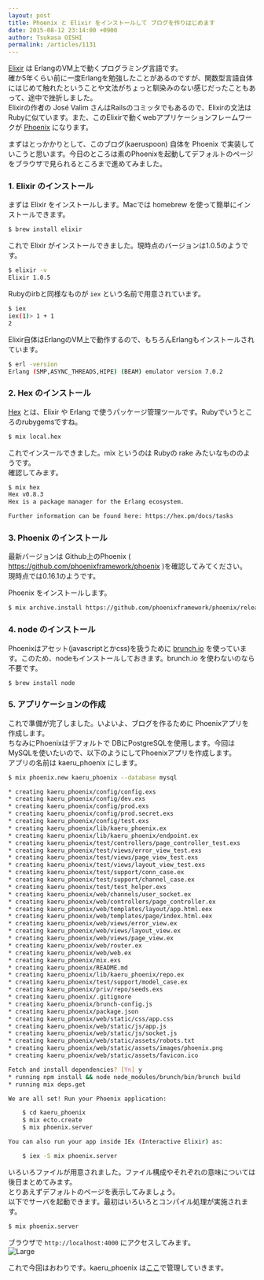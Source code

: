 ```yaml
---
layout: post
title: Phoenix と Elixir をインストールして ブログを作りはじめます
date: 2015-08-12 23:14:00 +0900
author: Tsukasa OISHI
permalink: /articles/1131
---
```



[Elixir](http://elixir-lang.org/) は ErlangのVM上で動くプログラミング言語です。  
確か5年くらい前に一度Erlangを勉強したことがあるのですが、関数型言語自体にはじめて触れたということや文法がちょっと馴染みのない感じだったこともあって、途中で挫折しました。  
Elixirの作者の José Valim さんはRailsのコミッタでもあるので、Elixirの文法はRubyに似ています。また、このElixirで動くwebアプリケーションフレームワークが [Phoenix](http://www.phoenixframework.org/) になります。  

まずはとっかかりとして、このブログ(kaeruspoon) 自体を Phoenix で実装していこうと思います。今日のところは素のPhoenixを起動してデフォルトのページをブラウザで見られるところまで進めてみました。  

### 1. Elixir のインストール  
まずは Elixir をインストールします。Macでは homebrew を使って簡単にインストールできます。  
```bash  
$ brew install elixir  
```  
これで Elixir がインストールできました。現時点のバージョンは1.0.5のようです。  
```bash  
$ elixir -v  
Elixir 1.0.5  
```  

Rubyのirbと同様なものが ```iex``` という名前で用意されています。  
```bash  
$ iex  
iex(1)> 1 + 1  
2  
```  

Elixir自体はErlangのVM上で動作するので、もちろんErlangもインストールされています。  
```bash  
$ erl -version  
Erlang (SMP,ASYNC_THREADS,HIPE) (BEAM) emulator version 7.0.2  
```  

### 2. Hex のインストール  
[Hex](https://hex.pm/) とは、Elixir や Erlang で使うパッケージ管理ツールです。Rubyでいうところのrubygemsですね。  
```bash  
$ mix local.hex  
```  
これでインスールできました。mix というのは Rubyの rake みたいなもののようです。  
確認してみます。  
```bash  
$ mix hex  
Hex v0.8.3  
Hex is a package manager for the Erlang ecosystem.  

Further information can be found here: https://hex.pm/docs/tasks  
```  

### 3. Phoenix のインストール  
最新バージョンは Github上のPhoenix ( https://github.com/phoenixframework/phoenix )を確認してみてください。  
現時点では0.16.1のようです。  

Phoenix をインストールします。  
```bash  
$ mix archive.install https://github.com/phoenixframework/phoenix/releases/download/v0.16.1/phoenix_new-0.16.1.ez  
```  

### 4. node のインストール  
Phoenixはアセット(javascriptとかcss)を扱うために [brunch.io](http://brunch.io/) を使っています。このため、nodeもインストールしておきます。brunch.io を使わないのなら不要です。  
```bash  
$ brew install node  
```  

### 5. アプリケーションの作成  
これで準備が完了しました。いよいよ、ブログを作るために Phoenixアプリを作成します。  
ちなみにPhoenixはデフォルトで DBにPostgreSQLを使用します。今回はMySQLを使いたいので、以下のようにしてPhoenixアプリを作成します。  
アプリの名前は kaeru_phoenix にします。  
```bash  
$ mix phoenix.new kaeru_phoenix --database mysql 

* creating kaeru_phoenix/config/config.exs  
* creating kaeru_phoenix/config/dev.exs  
* creating kaeru_phoenix/config/prod.exs  
* creating kaeru_phoenix/config/prod.secret.exs  
* creating kaeru_phoenix/config/test.exs  
* creating kaeru_phoenix/lib/kaeru_phoenix.ex  
* creating kaeru_phoenix/lib/kaeru_phoenix/endpoint.ex  
* creating kaeru_phoenix/test/controllers/page_controller_test.exs  
* creating kaeru_phoenix/test/views/error_view_test.exs  
* creating kaeru_phoenix/test/views/page_view_test.exs  
* creating kaeru_phoenix/test/views/layout_view_test.exs  
* creating kaeru_phoenix/test/support/conn_case.ex  
* creating kaeru_phoenix/test/support/channel_case.ex  
* creating kaeru_phoenix/test/test_helper.exs  
* creating kaeru_phoenix/web/channels/user_socket.ex  
* creating kaeru_phoenix/web/controllers/page_controller.ex  
* creating kaeru_phoenix/web/templates/layout/app.html.eex  
* creating kaeru_phoenix/web/templates/page/index.html.eex  
* creating kaeru_phoenix/web/views/error_view.ex  
* creating kaeru_phoenix/web/views/layout_view.ex  
* creating kaeru_phoenix/web/views/page_view.ex  
* creating kaeru_phoenix/web/router.ex  
* creating kaeru_phoenix/web/web.ex  
* creating kaeru_phoenix/mix.exs  
* creating kaeru_phoenix/README.md  
* creating kaeru_phoenix/lib/kaeru_phoenix/repo.ex  
* creating kaeru_phoenix/test/support/model_case.ex  
* creating kaeru_phoenix/priv/repo/seeds.exs  
* creating kaeru_phoenix/.gitignore  
* creating kaeru_phoenix/brunch-config.js  
* creating kaeru_phoenix/package.json  
* creating kaeru_phoenix/web/static/css/app.css  
* creating kaeru_phoenix/web/static/js/app.js  
* creating kaeru_phoenix/web/static/js/socket.js  
* creating kaeru_phoenix/web/static/assets/robots.txt  
* creating kaeru_phoenix/web/static/assets/images/phoenix.png  
* creating kaeru_phoenix/web/static/assets/favicon.ico  

Fetch and install dependencies? [Yn] y  
* running npm install && node node_modules/brunch/bin/brunch build  
* running mix deps.get  

We are all set! Run your Phoenix application:  

    $ cd kaeru_phoenix  
    $ mix ecto.create  
    $ mix phoenix.server  

You can also run your app inside IEx (Interactive Elixir) as:  

    $ iex -S mix phoenix.server  
```  

いろいろファイルが用意されました。ファイル構成やそれぞれの意味については後日まとめてみます。  
とりあえずデフォルトのページを表示してみましょう。  
以下でサーバを起動できます。最初はいろいろとコンパイル処理が実施されます。  
```bash  
$ mix phoenix.server  
```  

ブラウザで ```http://localhost:4000``` にアクセスしてみます。  
![Large](https://s3-ap-northeast-1.amazonaws.com/kaeruspoon/images/241/large.png?1439392563)  

これで今回はおわりです。kaeru_phoenix は[ここ](https://github.com/tsukasaoishi/kaeru_phoenix)で管理していきます。  
